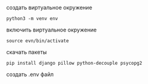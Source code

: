 создать виртуальное окружение 
```
python3 -m venv env
```

включить виртуальное окружение 
```
source evn/bin/activate
```

скачать пакеты
```
pip install django pillow python-decouple psycopg2
```

создать .env файл 
